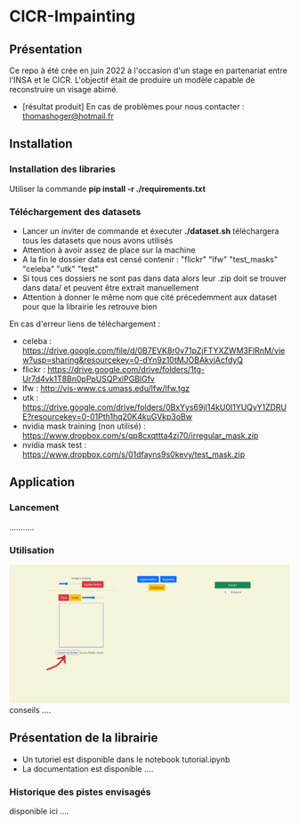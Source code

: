 # CICR-Impainting

## Présentation

Ce repo à été crée en juin 2022 à l'occasion d'un stage en partenariat entre l'INSA et le CICR. L'objectif était de produire un modèle capable de reconstruire un visage abimé. 
- [résultat produit]
En cas de problèmes pour nous contacter : thomashoger@hotmail.fr
 
## Installation 

### Installation des libraries

Utiliser la commande **pip install -r ./requirements.txt**

### Téléchargement des datasets 

- Lancer un inviter de commande et éxecuter **./dataset.sh** téléchargera tous les datasets que nous avons utilisés
- Attention à avoir assez de place sur la machine
- A la fin le dossier data est censé contenir : "flickr" "lfw" "test_masks" "celeba" "utk" "test"
- Si tous ces dossiers ne sont pas dans data alors leur .zip doit se trouver dans data/ et peuvent être extrait manuellement
- Attention à donner le même nom que cité précedemment aux dataset pour que la librairie les retrouve bien

En cas d'erreur liens de téléchargement : 
- celeba : https://drive.google.com/file/d/0B7EVK8r0v71pZjFTYXZWM3FlRnM/view?usp=sharing&resourcekey=0-dYn9z10tMJOBAkviAcfdyQ
- flickr : https://drive.google.com/drive/folders/1tg-Ur7d4vk1T8Bn0pPpUSQPxlPGBlGfv
- lfw : http://vis-www.cs.umass.edu/lfw/lfw.tgz
- utk : https://drive.google.com/drive/folders/0BxYys69jI14kU0I1YUQyY1ZDRUE?resourcekey=0-01Pth1hq20K4kuGVkp3oBw
- nvidia mask training (non utilisé) : https://www.dropbox.com/s/qp8cxqttta4zi70/irregular_mask.zip
- nvidia mask test : https://www.dropbox.com/s/01dfayns9s0kevy/test_mask.zip

## Application

### Lancement

...........

### Utilisation 

![Alt Text](./guide.gif)
conseils ....

## Présentation de la librairie

- Un tutoriel est disponible dans le notebook tutorial.ipynb
- La documentation est disponible ....

### Historique des pistes envisagés

disponible ici ....
